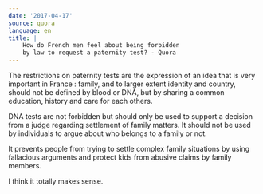 ```yaml
---
date: '2017-04-17'
source: quora
language: en
title: |
    How do French men feel about being forbidden
    by law to request a paternity test? - Quora
---
```


The restrictions on paternity tests are the expression of an idea that
is very important in France : family, and to larger extent identity and
country, should not be defined by blood or DNA, but by sharing a common
education, history and care for each others.

DNA tests are not forbidden but should only be used to support a
decision from a judge regarding settlement of family matters. It should
not be used by individuals to argue about who belongs to a family or
not.

It prevents people from trying to settle complex family situations by
using fallacious arguments and protect kids from abusive claims by
family members.

I think it totally makes sense.

